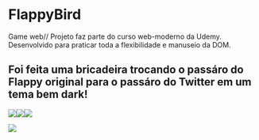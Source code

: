 # FlappyBird
Game web// Projeto faz parte do curso web-moderno da Udemy. Desenvolvido para praticar toda a flexibilidade e manuseio da DOM.

## Foi feita uma bricadeira trocando o passáro do Flappy original para o passáro do Twitter em um tema bem dark! 

<div style="display:flex">
<img  src="https://img.shields.io/static/v1?label=html&message=LTS&color=green&style=for-the-badge&logo=html.js"/>
<img  src="https://img.shields.io/static/v1?label=css&message=LTS&color=blue&style=for-the-badge&logo=css"/>
<img  src="https://img.shields.io/static/v1?label=javascript&message=LTS&color=yellow&style=for-the-badge&logo=javascript"/>
</div>

![]("./FLappy.jpeg")
